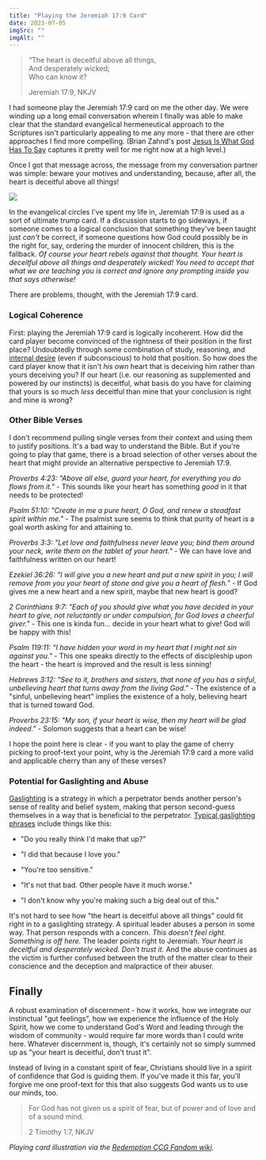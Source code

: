 ```yaml
---
title: "Playing the Jeremiah 17:9 Card"
date: 2023-07-05
imgSrc: ""
imgAlt: ""
---
```


> “The heart is deceitful above all things,  
> And desperately wicked;  
> Who can know it?
> 
> Jeremiah 17:9, NKJV

I had someone play the Jeremiah 17:9 card on me the other day. We were winding up a long email conversation wherein I finally was able to make clear that the standard evangelical hermeneutical approach to the Scriptures isn't particularly appealing to me any more - that there are other approaches I find more compelling. (Brian Zahnd's post [Jesus Is What God Has To Say](https://brianzahnd.com/2015/02/jesus-god-say/) captures it pretty well for me right now at a high level.)

Once I got that message across, the message from my conversation partner was simple: beware your motives and understanding, because, after all, the heart is deceitful above all things!

![](https://chrishubbs.com/wp-content/uploads/2023/07/Jeremiah_17_9_-_Rock_of_Ages.webp)

In the evangelical circles I've spent my life in, Jeremiah 17:9 is used as a sort of ultimate trump card. If a discussion starts to go sideways, if someone comes to a logical conclusion that something they've been taught just _can't_ be correct, if someone questions how God could possibly be in the right for, say, ordering the murder of innocent children, this is the fallback. _Of course your heart rebels against that thought. Your heart is deceitful above all things and desperately wicked! You need to accept that what we are teaching you is correct and ignore any prompting inside you that says otherwise!_

There are problems, thought, with the Jeremiah 17:9 card.

### Logical Coherence

First: playing the Jeremiah 17:9 card is logically incoherent. How did the card player become convinced of the rightness of their position in the first place? Undoubtedly through some combination of study, reasoning, and [internal desire](https://aeon.co/ideas/philosophical-intuition-just-what-is-a-priori-justification) (even if subconscious) to hold that position. So how does the card player know that it isn't _his own_ heart that is deceiving him rather than yours deceiving you? If our heart (i.e. our reasoning as supplemented and powered by our instincts) is deceitful, what basis do you have for claiming that yours is so much _less_ deceitful than mine that your conclusion is right and mine is wrong?

### Other Bible Verses

I don't recommend pulling single verses from their context and using them to justify positions. It's a bad way to understand the Bible. But if you're going to play that game, there is a broad selection of other verses about the heart that might provide an alternative perspective to Jeremiah 17:9.

_Proverbs 4:23: "Above all else, guard your heart, for everything you do flows from it."_ - This sounds like your heart has something _good_ in it that needs to be protected!

_Psalm 51:10: "Create in me a pure heart, O God, and renew a steadfast spirit within me."_ - The psalmist sure seems to think that purity of heart is a goal worth asking for and attaining to.

_Proverbs 3:3: "Let love and faithfulness never leave you; bind them around your neck, write them on the tablet of your heart."_ - We can have love and faithfulness written on our heart!

_Ezekiel 36:26: "I will give you a new heart and put a new spirit in you; I will remove from you your heart of stone and give you a heart of flesh."_ - If God gives me a new heart and a new spirit, maybe that new heart is good?

_2 Corinthians 9:7: "Each of you should give what you have decided in your heart to give, not reluctantly or under compulsion, for God loves a cheerful giver."_ - This one is kinda fun... decide in your heart what to give! God will be happy with this!

_Psalm 119:11: "I have hidden your word in my heart that I might not sin against you."_ - This one speaks directly to the effects of discipleship upon the heart - the heart is improved and the result is less sinning!

_Hebrews 3:12: "See to it, brothers and sisters, that none of you has a sinful, unbelieving heart that turns away from the living God."_ - The existence of a "sinful, unbelieving heart" implies the existence of a holy, believing heart that is turned toward God.

_Proverbs 23:15: "My son, if your heart is wise, then my heart will be glad indeed."_ - Solomon suggests that a heart can be wise!

I hope the point here is clear - if you want to play the game of cherry picking to proof-text your point, why is the Jeremiah 17:9 card a more valid and applicable cherry than any of these verses?

### Potential for Gaslighting and Abuse

[Gaslighting](https://www.insider.com/guides/health/sex-relationships/what-is-gaslighting) is a strategy in which a perpetrator bends another person's sense of reality and belief system, making that person second-guess themselves in a way that is beneficial to the perpetrator. [Typical gaslighting phrases](https://www.insider.com/guides/health/sex-relationships/gaslighting-examples) include things like this:

- "Do you really think I'd make that up?"

- "I did that because I love you."

- "You're too sensitive."

- "It's not that bad. Other people have it much worse."

- "I don't know why you're making such a big deal out of this."

It's not hard to see how "the heart is deceitful above all things" could fit right in to a gaslighting strategy. A spiritual leader abuses a person in some way. That person responds with a concern. _This doesn't feel right. Something is off here._ The leader points right to Jeremiah. _Your heart is deceitful and desperately wicked. Don't trust it._ And the abuse continues as the victim is further confused between the truth of the matter clear to their conscience and the deception and malpractice of their abuser.

## Finally

A robust examination of discernment - how it works, how we integrate our instinctual "gut feelings", how we experience the influence of the Holy Spirit, how we come to understand God's Word and leading through the wisdom of community - would require far more words than I could write here. Whatever discernment is, though, it's certainly not so simply summed up as "your heart is deceitful, don't trust it".

Instead of living in a constant spirit of fear, Christians should live in a spirit of confidence that God is guiding them. If you've made it this far, you'll forgive me one proof-text for this that also suggests God wants us to use our minds, too.

> For God has not given us a spirit of fear, but of power and of love and of a sound mind.
> 
> 2 Timothy 1:7, NKJV

_Playing card illustration via the [Redemption CCG Fandom wiki](https://redemption.fandom.com/wiki/Jeremiah_17:9_(RA))._
